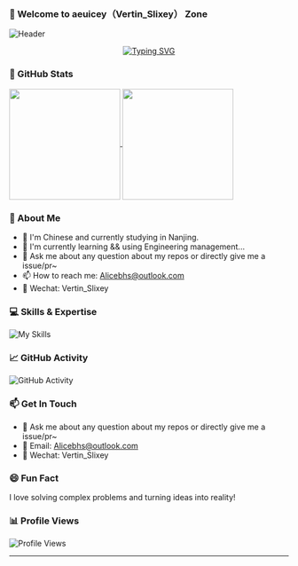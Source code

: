 ### 🚀 Welcome to aeuicey（Vertin_Slixey） Zone

![Header](https://gcore.jsdelivr.net/gh/aeuicey/Picwent/pic/20250702101021407.png)

<p align="center">
  <a href="https://github.com/aeuicey"><img src="https://readme-typing-svg.demolab.com?font=Fira+Code&pause=1000&color=165DFF&center=true&vCenter=true&width=435&lines=Hello+there!+I'm+aeuicey;Engineering+Management+Enthusiast;Open+Source+Contributor" alt="Typing SVG" /></a>
</p>

### 🌟 GitHub Stats

<a href="https://github.com/aeuicey">
  <img height=200 align="center" src="https://github-readme-stats.vercel.app/api?username=aeuicey" />
</a>
<a href="https://github.com/aeuicey">
  <img height=200 align="center" src="https://github-readme-stats.vercel.app/api/top-langs?username=aeuicey&layout=compact&langs_count=8&card_width=320" />
</a>

### 👋 About Me

- 🔭 I'm Chinese and currently studying in Nanjing.
- 📖 I'm currently learning && using Engineering management...
- 🌱 Ask me about any question about my repos or directly give me a issue/pr~
- 📫 How to reach me: [Alicebhs@outlook.com](mailto:Alicebhs@outlook.com)
- 💬 Wechat: Vertin_Slixey

### 💻 Skills & Expertise

![My Skills](https://skillicons.dev/icons?i=py,java,html,css,js,git,github,linux,mysql,postgresql)


### 📈 GitHub Activity

![GitHub Activity](https://github-readme-activity-graph.vercel.app/graph?username=aeuicey&bg_color=ffffff&color=165DFF&line=165DFF&point=165DFF&area=true&hide_border=true)

### 📫 Get In Touch

- 💬 Ask me about any question about my repos or directly give me a issue/pr~
- 📧 Email: [Alicebhs@outlook.com](mailto:Alicebhs@outlook.com)
- 💬 Wechat: Vertin_Slixey

### 😄 Fun Fact

I love solving complex problems and turning ideas into reality!

### 📊 Profile Views

![Profile Views](https://komarev.com/ghpvc/?username=aeuicey&color=165DFF)

---